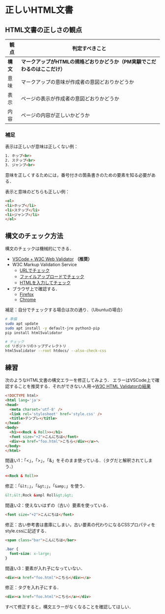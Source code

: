 # 正しいHTML文書

## HTML文書の正しさの観点

観点|判定すべきこと
--|--
**構文**|**マークアップがHTMLの規格どおりかどうか（PM実験でこだわるのはここだけ）**
意味|マークアップの意味が作成者の意図どおりかどうか
表示|ページの表示が作成者の意図どおりかどうか
内容|ページの内容が正しいかどうか

### 補足

表示は正しいが意味は正しくない例：

```html
1. ホップ<br>
2. ステップ<br>
3. ジャンプ<br>
```

意味を正しくするためには，番号付きの箇条書きのための要素を知る必要がある．

表示と意味のどちらも正しい例：
```html
<ol>
<li>ホップ</li>
<li>ステップ</li>
<li>ジャンプ</li>
</ol>
```

## 構文のチェック方法

構文のチェックは機械的にできる．

* [VSCode + W3C Web Validator](vscode.md) **（推奨）**
* W3C Markup Validation Service
  - [URLでチェック](https://validator.w3.org/#validate_by_uri)
  - [ファイルアップロードでチェック](https://validator.w3.org/#validate_by_upload)
  - [HTMLを入力してチェック](https://validator.w3.org/#validate_by_input)
* ブラウザ上で確認する．
    - [Firefox](https://wwws.kobe-c.ac.jp/~miura/HtmlValidator/index.html)
    - [Chrome](https://chrome.google.com/webstore/detail/html-validator/mpbelhhnfhfjnaehkcnnaknldmnocglk)

補足：自分でチェックする場合は次の通り．（Ubuntuの場合）

```bash
# 準備
sudo apt update
sudo apt install -y default-jre python3-pip
pip install html5validator

# チェック
cd リポジトリのトップディレクトリ
html5validator --root htdocs/ --also-check-css
```

## 練習

次のようなHTML文書の構文エラーを修正してみよう．
エラーはVSCode上で確認することを推奨する．それができない人用→[W3C HTML Validatorの結果](https://validator.w3.org/nu/?doc=https%3A%2F%2Ftaroyabuki.github.io%2Fpmit%2Finvalid.html)

```html
<!DOCTYPE html>
<html lang='ja'>
<head>
  <meta charset='utf-8' />
  <link rel='stylesheet' href='style.css' />
  <title>テンプレ</title>
</head>
<body>
  <h1><<Rock & Roll>></h1>
  <font size="+2">こんにちは</font>
  <div><a href="foo.html">こちら</div></a>へ
</body>
</html>
```

間違い1：「<」，「>」，「&」をそのまま使っている．（タグだと解釈されてしまう．）

```html
<<Rock & Roll>>
```

修正：「`&lt;`」，「`&gt;`」，「`&amp;`」を使う．

```html
&lt;&lt;Rock &ampl Roll&gt;&gt;
```

間違い2：使えないはずの（古い）要素を使っている．

```html
<font size="+2">こんにちは</font>
```

修正：古い参考書は書庫にしまい，古い要素の代わりになるCSSプロパティをstyle.cssに記述する．

```html
<span class="bar">こんにちは</bar>
```

```css
.bar {
  font-size: x-large;
}
```

間違い3：要素が入れ子になっていない．

```html
<div><a href="foo.html">こちら</div></a>
```

修正：タグを入れ子にする．

```html
<div><a href="foo.html">こちら</a></div>
```

すべて修正すると，構文エラーがなくなることを確認してほしい．

